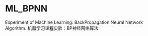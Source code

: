 # ML_BPNN
Experiment of Machine Learning: BackPropagation Neural Network Algorithm. 机器学习课程实验：BP神经网络算法
